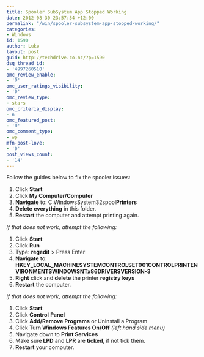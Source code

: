 ```yaml
---
title: Spooler SubSystem App Stopped Working
date: 2012-08-30 23:57:54 +12:00
permalink: "/win/spooler-subsystem-app-stopped-working/"
categories:
- Windows
id: 1590
author: Luke
layout: post
guid: http://techdrive.co.nz/?p=1590
dsq_thread_id:
- '4997260510'
omc_review_enable:
- '0'
omc_user_ratings_visibility:
- '0'
omc_review_type:
- stars
omc_criteria_display:
- n
omc_featured_post:
- '0'
omc_comment_type:
- wp
mfn-post-love:
- '0'
post_views_count:
- '14'
---
```


Follow the guides below to fix the spooler issues:

<ol start="1">
  <li>
    Click <strong>Start</strong>
  </li>
  <li>
    Click<strong> My Computer/Computer</strong>
  </li>
  <li>
    <strong>Navigate</strong> to: C:WindowsSystem32spool<strong>Printers</strong>
  </li>
  <li>
    <strong>Delete</strong> <strong>everything</strong> in this folder.
  </li>
  <li>
    <strong>Restart</strong> the computer and attempt printing again.
  </li>
</ol>

_If that does not work, attempt the following:_

<ol start="1">
  <li>
    Click <strong>Start</strong>
  </li>
  <li>
    Click <strong>Run</strong>
  </li>
  <li>
    Type: <strong>regedit</strong> > Press Enter
  </li>
  <li>
    <strong>Navigate</strong> to: <strong>HKEY_LOCAL_MACHINESYSTEMCONTROLSET001CONTROLPRINTENVIRONMENTSWINDOWSNTx86DRIVERSVERSION-3</strong>
  </li>
  <li>
    <strong>Right</strong> click and <strong>delete</strong> the printer <strong>registry</strong> <strong>keys</strong>
  </li>
  <li>
    <strong>Restart</strong> the computer.
  </li>
</ol>

_If that does not work, attempt the following:_

<ol start="1">
  <li>
    Click <strong>Start</strong>
  </li>
  <li>
    Click <strong>Control</strong> <strong>Panel</strong>
  </li>
  <li>
    Click <strong>Add/Remove Programs</strong> or Uninstall a Program
  </li>
  <li>
    Click Turn<strong> Windows Features On/Off</strong> <em>(left hand side menu)</em>
  </li>
  <li>
    Navigate down to <strong>Print Services</strong>
  </li>
  <li>
    Make sure<strong> LPD</strong> and <strong>LPR</strong> are <strong>ticked</strong>, if not tick them.
  </li>
  <li>
    <strong>Restart</strong> your computer.
  </li>
</ol>

&nbsp;